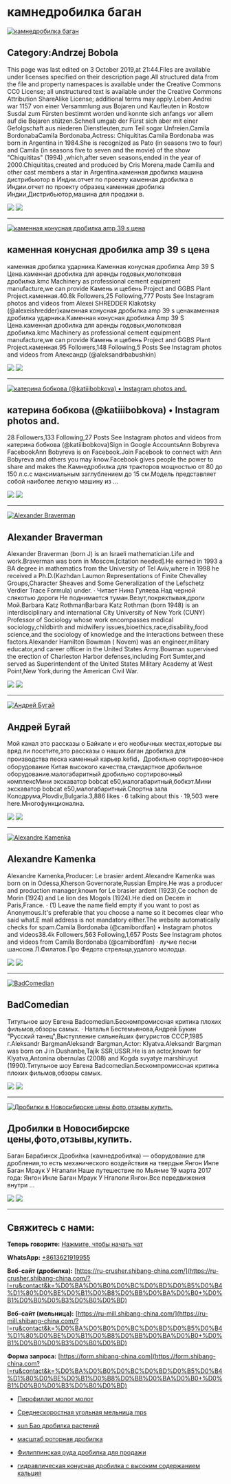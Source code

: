 # камнедробилка баган

<a href="https://swt.shibang-china.com/?l=ru&img&k=%D0%BA%D0%B0%D0%BC%D0%BD%D0%B5%D0%B4%D1%80%D0%BE%D0%B1%D0%B8%D0%BB%D0%BA%D0%B0+%D0%B1%D0%B0%D0%B3%D0%B0%D0%BD" target="_blank">![камнедробилка баган](http://static.shibang-china.com/all-800x300/299.jpg)</a>

## Category:Andrzej Bobola
This page was last edited on 3 October 2019,at 21:44.Files are available under licenses specified on their description page.All structured data from the file and property namespaces is available under the Creative Commons CC0 License; all unstructured text is available under the Creative Commons Attribution ShareAlike License; additional terms may apply.Leben.Andrei war 1157 von einer Versammlung aus Bojaren und Kaufleuten in Rostow Susdal zum F&#252;rsten bestimmt worden und konnte sich anfangs vor allem auf die Bojaren st&#252;tzen.Schnell umgab der F&#252;rst sich aber mit einer Gefolgschaft aus niederen Dienstleuten,zum Teil sogar Unfreien.Camila BordonabaCamila Bordonaba,Actress: Chiquititas.Camila Bordonaba was born in Argentina in 1984.She is recognized as Pato (in seasons two to four) and Camila (in seasons five to seven and the movie) of the show &quot;Chiquititas&quot; (1994) ,which,after seven seasons,ended in the year of 2000.Chiquititas,created and produced by Cris Morena,made Camila and other cast members a star in Argentina.каменная дробилка машина дистрибьютор в Индии.отчет по проекту каменная дробилка в Индии.отчет по проекту образец каменная дробилка Индии,Дистрибьютор,машина для продажи в.


<a href="https://whatsapp.shibangsoft.com/WhatsApp.php" target="_blank" title="WhatsApp">![](http://static.shibang-china.com/icon/whatsapp.png)</a> <a href="https://swt.shibang-china.com/?l=ru&icon&k=%D0%BA%D0%B0%D0%BC%D0%BD%D0%B5%D0%B4%D1%80%D0%BE%D0%B1%D0%B8%D0%BB%D0%BA%D0%B0+%D0%B1%D0%B0%D0%B3%D0%B0%D0%BD" target="_blank">![](http://static.shibang-china.com/icon/chat-ru.png)</a>

---

<a href="https://swt.shibang-china.com/?l=ru&img&k=%D0%BA%D0%B0%D0%BC%D0%BD%D0%B5%D0%B4%D1%80%D0%BE%D0%B1%D0%B8%D0%BB%D0%BA%D0%B0+%D0%B1%D0%B0%D0%B3%D0%B0%D0%BD" target="_blank">![каменная конусная дробилка amp 39 s цена](http://static.shibang-china.com/all-800x300/739.jpg)</a>

## каменная конусная дробилка amp 39 s цена
каменная дробилка ударника.Каменная конусная дробилка Amp 39 S Цена.каменная дробилка для аренды годовых,молотковая дробилка.kmc Machinery as professional cement equipment manufacture,we can provide Камень и щебень Project and GGBS Plant Project.каменная.40.8k Followers,25 Following,777 Posts See Instagram photos and videos from Alexei SHREDDER Klakotsky (@alexeishredder)каменная конусная дробилка amp 39 s ценакаменная дробилка ударника.Каменная конусная дробилка Amp 39 S Цена.каменная дробилка для аренды годовых,молотковая дробилка.kmc Machinery as professional cement equipment manufacture,we can provide Камень и щебень Project and GGBS Plant Project.каменная.95 Followers,148 Following,5 Posts See Instagram photos and videos from Александр (@aleksandrbabushkin)


<a href="https://whatsapp.shibangsoft.com/WhatsApp.php" target="_blank" title="WhatsApp">![](http://static.shibang-china.com/icon/whatsapp.png)</a> <a href="https://swt.shibang-china.com/?l=ru&icon&k=%D0%BA%D0%B0%D0%BC%D0%BD%D0%B5%D0%B4%D1%80%D0%BE%D0%B1%D0%B8%D0%BB%D0%BA%D0%B0+%D0%B1%D0%B0%D0%B3%D0%B0%D0%BD" target="_blank">![](http://static.shibang-china.com/icon/chat-ru.png)</a>

---

<a href="https://swt.shibang-china.com/?l=ru&img&k=%D0%BA%D0%B0%D0%BC%D0%BD%D0%B5%D0%B4%D1%80%D0%BE%D0%B1%D0%B8%D0%BB%D0%BA%D0%B0+%D0%B1%D0%B0%D0%B3%D0%B0%D0%BD" target="_blank">![катерина бобкова (@katiiibobkova) • Instagram photos and.](http://static.shibang-china.com/all-800x300/1525.jpg)</a>

## катерина бобкова (@katiiibobkova) • Instagram photos and.
28 Followers,133 Following,27 Posts See Instagram photos and videos from катерина бобкова (@katiiibobkova)Sign in Google AccountsAnn Bobyreva FacebookAnn Bobyreva is on Facebook.Join Facebook to connect with Ann Bobyreva and others you may know.Facebook gives people the power to share and makes the.Камнедробилка для тракторов мощностью от 80 до 150 л.с.с максимальным заглублением до 15 см.Модель представляет собой наиболее легкую машину из …


<a href="https://whatsapp.shibangsoft.com/WhatsApp.php" target="_blank" title="WhatsApp">![](http://static.shibang-china.com/icon/whatsapp.png)</a> <a href="https://swt.shibang-china.com/?l=ru&icon&k=%D0%BA%D0%B0%D0%BC%D0%BD%D0%B5%D0%B4%D1%80%D0%BE%D0%B1%D0%B8%D0%BB%D0%BA%D0%B0+%D0%B1%D0%B0%D0%B3%D0%B0%D0%BD" target="_blank">![](http://static.shibang-china.com/icon/chat-ru.png)</a>

---

<a href="https://swt.shibang-china.com/?l=ru&img&k=%D0%BA%D0%B0%D0%BC%D0%BD%D0%B5%D0%B4%D1%80%D0%BE%D0%B1%D0%B8%D0%BB%D0%BA%D0%B0+%D0%B1%D0%B0%D0%B3%D0%B0%D0%BD" target="_blank">![Alexander Braverman](http://static.shibang-china.com/all-800x300/647.jpg)</a>

## Alexander Braverman
Alexander Braverman (born J) is an Israeli mathematician.Life and work.Braverman was born in Moscow.[citation needed].He earned in 1993 a BA degree in mathematics from the University of Tel Aviv,where in 1998 he received a Ph.D.(Kazhdan Laumon Representations of Finite Chevalley Groups,Character Sheaves and Some Generalization of the Lefschetz Verdier Trace Formula) under.&nbsp;&#0183;&#32;Читает Нина Гуляева.Над черной слякотью дороги Не поднимается туман.Везут,покряхтывая,дроги Мой.Barbara Katz RothmanBarbara Katz Rothman (born 1948) is an interdisciplinary and international City University of New York (CUNY) Professor of Sociology whose work encompasses medical sociology,childbirth and midwifery issues,bioethics,race,disability,food science,and the sociology of knowledge and the interactions between these factors.Alexander Hamilton Bowman ( Novem) was an engineer,military educator,and career officer in the United States Army.Bowman supervised the erection of Charleston Harbor defenses,including Fort Sumter,and served as Superintendent of the United States Military Academy at West Point,New York,during the American Civil War.


<a href="https://whatsapp.shibangsoft.com/WhatsApp.php" target="_blank" title="WhatsApp">![](http://static.shibang-china.com/icon/whatsapp.png)</a> <a href="https://swt.shibang-china.com/?l=ru&icon&k=%D0%BA%D0%B0%D0%BC%D0%BD%D0%B5%D0%B4%D1%80%D0%BE%D0%B1%D0%B8%D0%BB%D0%BA%D0%B0+%D0%B1%D0%B0%D0%B3%D0%B0%D0%BD" target="_blank">![](http://static.shibang-china.com/icon/chat-ru.png)</a>

---

<a href="https://swt.shibang-china.com/?l=ru&img&k=%D0%BA%D0%B0%D0%BC%D0%BD%D0%B5%D0%B4%D1%80%D0%BE%D0%B1%D0%B8%D0%BB%D0%BA%D0%B0+%D0%B1%D0%B0%D0%B3%D0%B0%D0%BD" target="_blank">![Андрей Бугай](http://static.shibang-china.com/all-800x300/386.jpg)</a>

## Андрей Бугай
Мой канал это рассказы о Байкале и его необычных местах,которые вы вряд ли посетите,это рассказы о наших.баган дробилка для производства песка каменный карьер.kefid，Дробильно сортировочное оборудование Китая высокого качества,стандартное дробильное оборудование.малогабаритный дробильно сортировочный комплексМини экскаватор bobcat e50,малогабаритный,бобкэт.Мини экскаватор bobcat e50,малогабаритный.Спортна зала Колодрума,Plovdiv,Bulgaria.3,886 likes &#183; 6 talking about this &#183; 19,503 were here.Многофункционална.


<a href="https://whatsapp.shibangsoft.com/WhatsApp.php" target="_blank" title="WhatsApp">![](http://static.shibang-china.com/icon/whatsapp.png)</a> <a href="https://swt.shibang-china.com/?l=ru&icon&k=%D0%BA%D0%B0%D0%BC%D0%BD%D0%B5%D0%B4%D1%80%D0%BE%D0%B1%D0%B8%D0%BB%D0%BA%D0%B0+%D0%B1%D0%B0%D0%B3%D0%B0%D0%BD" target="_blank">![](http://static.shibang-china.com/icon/chat-ru.png)</a>

---

<a href="https://swt.shibang-china.com/?l=ru&img&k=%D0%BA%D0%B0%D0%BC%D0%BD%D0%B5%D0%B4%D1%80%D0%BE%D0%B1%D0%B8%D0%BB%D0%BA%D0%B0+%D0%B1%D0%B0%D0%B3%D0%B0%D0%BD" target="_blank">![Alexandre Kamenka](http://static.shibang-china.com/all-800x300/814.jpg)</a>

## Alexandre Kamenka
Alexandre Kamenka,Producer: Le brasier ardent.Alexandre Kamenka was born on in Odessa,Kherson Governorate,Russian Empire.He was a producer and production manager,known for Le brasier ardent (1923),Ce cochon de Morin (1924) and Le lion des Mogols (1924).He died on Decem in Paris,France.&nbsp;&#0183;&#32;(1) Leave the name field empty if you want to post as Anonymous.It's preferable that you choose a name so it becomes clear who said what.E mail address is not mandatory either.The website automatically checks for spam.Camila Bordonaba (@camibordfan) • Instagram photos and videos38.4k Followers,563 Following,1,657 Posts See Instagram photos and videos from Camila Bordonaba (@camibordfan)&nbsp;&#0183;&#32;лучие песни шансона.Л.Филатов.Про Федота стрельца,удалого молодца.


<a href="https://whatsapp.shibangsoft.com/WhatsApp.php" target="_blank" title="WhatsApp">![](http://static.shibang-china.com/icon/whatsapp.png)</a> <a href="https://swt.shibang-china.com/?l=ru&icon&k=%D0%BA%D0%B0%D0%BC%D0%BD%D0%B5%D0%B4%D1%80%D0%BE%D0%B1%D0%B8%D0%BB%D0%BA%D0%B0+%D0%B1%D0%B0%D0%B3%D0%B0%D0%BD" target="_blank">![](http://static.shibang-china.com/icon/chat-ru.png)</a>

---

<a href="https://swt.shibang-china.com/?l=ru&img&k=%D0%BA%D0%B0%D0%BC%D0%BD%D0%B5%D0%B4%D1%80%D0%BE%D0%B1%D0%B8%D0%BB%D0%BA%D0%B0+%D0%B1%D0%B0%D0%B3%D0%B0%D0%BD" target="_blank">![BadComedian](http://static.shibang-china.com/all-800x300/577.jpg)</a>

## BadComedian
Титульное шоу Евгена Badcomedian.Бескомпромиссная критика плохих фильмов,обзоры самых.&nbsp;&#0183;&#32;Наталья Бестемьянова,Андрей Букин &quot;Русский танец&quot;,Выступление сильнейших фигуристов СССР,1985 г.Aleksandr BargmanAleksandr Bargman,Actor: Klyatva.Aleksandr Bargman was born on J in Dushanbe,Tajik SSR,USSR.He is an actor,known for Klyatva,Antonina obernulas (2008) and Kogda svyatye marshiruyut (1990).Титульное шоу Евгена Badcomedian.Бескомпромиссная критика плохих фильмов,обзоры самых.


<a href="https://whatsapp.shibangsoft.com/WhatsApp.php" target="_blank" title="WhatsApp">![](http://static.shibang-china.com/icon/whatsapp.png)</a> <a href="https://swt.shibang-china.com/?l=ru&icon&k=%D0%BA%D0%B0%D0%BC%D0%BD%D0%B5%D0%B4%D1%80%D0%BE%D0%B1%D0%B8%D0%BB%D0%BA%D0%B0+%D0%B1%D0%B0%D0%B3%D0%B0%D0%BD" target="_blank">![](http://static.shibang-china.com/icon/chat-ru.png)</a>

---

<a href="https://swt.shibang-china.com/?l=ru&img&k=%D0%BA%D0%B0%D0%BC%D0%BD%D0%B5%D0%B4%D1%80%D0%BE%D0%B1%D0%B8%D0%BB%D0%BA%D0%B0+%D0%B1%D0%B0%D0%B3%D0%B0%D0%BD" target="_blank">![Дробилки в Новосибирске цены,фото,отзывы,купить.](http://static.shibang-china.com/all-800x300/476.jpg)</a>

## Дробилки в Новосибирске цены,фото,отзывы,купить.
Баган Барабинск.Дроби́лка (камнедробилка) — оборудование для дробления,то есть механического воздействия на твердые.Янгон Инле Баган Мраук У Нгапали Наше путешествие по Мьянме 19 марта 2017 года: Янгон Инле Баган Мраук У Нгаполи Янгон.Все передвижения внутри …

<a href="https://whatsapp.shibangsoft.com/WhatsApp.php" target="_blank" title="WhatsApp">![](http://static.shibang-china.com/icon/whatsapp.png)</a> <a href="https://swt.shibang-china.com/?l=ru&icon&k=%D0%BA%D0%B0%D0%BC%D0%BD%D0%B5%D0%B4%D1%80%D0%BE%D0%B1%D0%B8%D0%BB%D0%BA%D0%B0+%D0%B1%D0%B0%D0%B3%D0%B0%D0%BD" target="_blank">![](http://static.shibang-china.com/icon/chat-ru.png)</a>

---
## Свяжитесь с нами:

**Теперь говорите:** [Нажмите, чтобы начать чат](https://swt.shibang-china.com?l=ru&contact&k=%D0%BA%D0%B0%D0%BC%D0%BD%D0%B5%D0%B4%D1%80%D0%BE%D0%B1%D0%B8%D0%BB%D0%BA%D0%B0+%D0%B1%D0%B0%D0%B3%D0%B0%D0%BD)

**WhatsApp:**  [+8613621919955](https://whatsapp.shibangsoft.com/WhatsApp.php)

**Веб-сайт (дробилка):** [https://ru-crusher.shibang-china.com/](https://ru-crusher.shibang-china.com/?l=ru&contact&k=%D0%BA%D0%B0%D0%BC%D0%BD%D0%B5%D0%B4%D1%80%D0%BE%D0%B1%D0%B8%D0%BB%D0%BA%D0%B0+%D0%B1%D0%B0%D0%B3%D0%B0%D0%BD)

**Веб-сайт (мельница):** [https://ru-mill.shibang-china.com/](https://ru-mill.shibang-china.com/?l=ru&contact&k=%D0%BA%D0%B0%D0%BC%D0%BD%D0%B5%D0%B4%D1%80%D0%BE%D0%B1%D0%B8%D0%BB%D0%BA%D0%B0+%D0%B1%D0%B0%D0%B3%D0%B0%D0%BD)

**Форма запроса:** [https://form.shibang-china.com](https://form.shibang-china.com?l=ru&contact&k=%D0%BA%D0%B0%D0%BC%D0%BD%D0%B5%D0%B4%D1%80%D0%BE%D0%B1%D0%B8%D0%BB%D0%BA%D0%B0+%D0%B1%D0%B0%D0%B3%D0%B0%D0%BD)

* [Пирофиллит молот молот](../135/%D0%9F%D0%B8%D1%80%D0%BE%D1%84%D0%B8%D0%BB%D0%BB%D0%B8%D1%82%20%D0%BC%D0%BE%D0%BB%D0%BE%D1%82%20%D0%BC%D0%BE%D0%BB%D0%BE%D1%82.md)

* [Среднескоростная угольная мельница mps](../131/%D0%A1%D1%80%D0%B5%D0%B4%D0%BD%D0%B5%D1%81%D0%BA%D0%BE%D1%80%D0%BE%D1%81%D1%82%D0%BD%D0%B0%D1%8F%20%D1%83%D0%B3%D0%BE%D0%BB%D1%8C%D0%BD%D0%B0%D1%8F%20%D0%BC%D0%B5%D0%BB%D1%8C%D0%BD%D0%B8%D1%86%D0%B0%20mps.md)

* [sun Бао дробилка растений](../134/sun%20%D0%91%D0%B0%D0%BE%20%D0%B4%D1%80%D0%BE%D0%B1%D0%B8%D0%BB%D0%BA%D0%B0%20%D1%80%D0%B0%D1%81%D1%82%D0%B5%D0%BD%D0%B8%D0%B9.md)

* [масштаб роторная дробилка](../134/%D0%BC%D0%B0%D1%81%D1%88%D1%82%D0%B0%D0%B1%20%D1%80%D0%BE%D1%82%D0%BE%D1%80%D0%BD%D0%B0%D1%8F%20%D0%B4%D1%80%D0%BE%D0%B1%D0%B8%D0%BB%D0%BA%D0%B0.md)

* [Филиппинская руда дробилка для продажи](../135/%D0%A4%D0%B8%D0%BB%D0%B8%D0%BF%D0%BF%D0%B8%D0%BD%D1%81%D0%BA%D0%B0%D1%8F%20%D1%80%D1%83%D0%B4%D0%B0%20%D0%B4%D1%80%D0%BE%D0%B1%D0%B8%D0%BB%D0%BA%D0%B0%20%D0%B4%D0%BB%D1%8F%20%D0%BF%D1%80%D0%BE%D0%B4%D0%B0%D0%B6%D0%B8.md)

* [гидравлическая конусная дробилка с высоким содержанием кальция](../135/%D0%B3%D0%B8%D0%B4%D1%80%D0%B0%D0%B2%D0%BB%D0%B8%D1%87%D0%B5%D1%81%D0%BA%D0%B0%D1%8F%20%D0%BA%D0%BE%D0%BD%D1%83%D1%81%D0%BD%D0%B0%D1%8F%20%D0%B4%D1%80%D0%BE%D0%B1%D0%B8%D0%BB%D0%BA%D0%B0%20%D1%81%20%D0%B2%D1%8B%D1%81%D0%BE%D0%BA%D0%B8%D0%BC%20%D1%81%D0%BE%D0%B4%D0%B5%D1%80%D0%B6%D0%B0%D0%BD%D0%B8%D0%B5%D0%BC%20%D0%BA%D0%B0%D0%BB%D1%8C%D1%86%D0%B8%D1%8F.md)